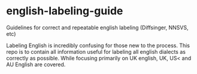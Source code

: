 # english-labeling-guide
Guidelines for correct and repeatable english labeling (Diffsinger, NNSVS, etc)

Labeling English is incredibly confusing for those new to the process. This repo is to contain all information useful for labeling all english dialects as correctly as possible.
While focusing primarily on UK english, UK, US< and AU English are covered.
